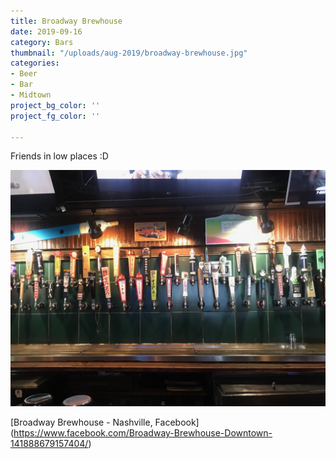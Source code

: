 ```yaml
---
title: Broadway Brewhouse
date: 2019-09-16
category: Bars
thumbnail: "/uploads/aug-2019/broadway-brewhouse.jpg"
categories:
- Beer
- Bar
- Midtown
project_bg_color: ''
project_fg_color: ''

---
```


Friends in low places :D

![](/uploads/aug-2019/broadway-brewhouse.jpg)

[Broadway Brewhouse - Nashville, Facebook] (https://www.facebook.com/Broadway-Brewhouse-Downtown-141888679157404/)